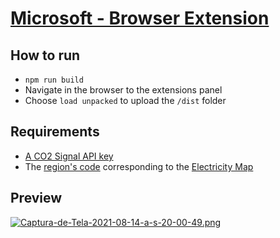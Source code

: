 # [Microsoft - Browser Extension](https://github.com/microsoft/Web-Dev-For-Beginners/blob/main/5-browser-extension/README.md)

## How to run

- `npm run build`
- Navigate in the browser to the extensions panel
- Choose `load unpacked` to upload the `/dist` folder

## Requirements

- [A CO2 Signal API key](https://www.co2signal.com/)
- The [region's code](http://api.electricitymap.org/v3/zones) corresponding to the [Electricity Map](https://www.electricitymap.org/map)

## Preview

[![Captura-de-Tela-2021-08-14-a-s-20-00-49.png](https://i.postimg.cc/rmjMtyQW/Captura-de-Tela-2021-08-14-a-s-20-00-49.png)](https://postimg.cc/jwDGpTVd)
